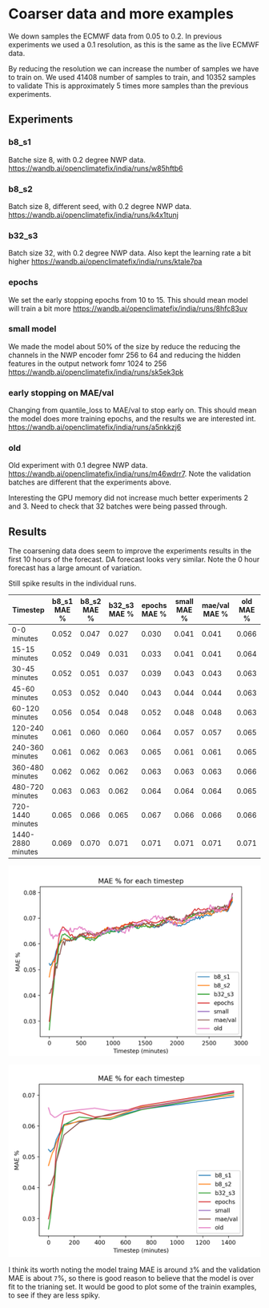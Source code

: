 # Coarser data and more examples

We down samples the ECMWF data from 0.05 to 0.2.
In previous experiments we used a 0.1 resolution, as this is the same as the live ECMWF data.

By reducing the resolution we can increase the number of samples we have to train on.
We used 41408 number of samples to train, and 10352 samples to validate
This is approximately 5 times more samples than the previous experiments.

## Experiments


### b8_s1
Batche size 8, with 0.2 degree NWP data.
https://wandb.ai/openclimatefix/india/runs/w85hftb6


### b8_s2
Batch size 8, different seed, with 0.2 degree NWP data.
https://wandb.ai/openclimatefix/india/runs/k4x1tunj

### b32_s3
Batch size 32, with 0.2 degree NWP data. Also kept the learning rate a bit higher
https://wandb.ai/openclimatefix/india/runs/ktale7pa

### epochs
We set the early stopping epochs from 10 to 15. This should mean model will train a bit more
https://wandb.ai/openclimatefix/india/runs/8hfc83uv

### small model
We made the model about 50% of the size by reduce the reducing the channels in the NWP encoder fomr 256 to 64 and reducing the hidden features in the output network fomr 1024 to 256
https://wandb.ai/openclimatefix/india/runs/sk5ek3pk


### early stopping on MAE/val
Changing from quantile_loss to MAE/val to stop early on. This should mean the model does more training epochs, and the results we are interested int.
https://wandb.ai/openclimatefix/india/runs/a5nkkzj6


### old
Old experiment with 0.1 degree NWP data.
https://wandb.ai/openclimatefix/india/runs/m46wdrr7.
Note the validation batches are different that the experiments above.

Interesting the GPU memory did not increase much better experiments 2 and 3.
Need to check that 32 batches were being passed through.

## Results

The coarsening data does seem to improve the experiments results in the first 10 hours of the forecast.
DA forecast looks very similar. Note the 0 hour forecast has a large amount of variation.



Still spike results in the individual runs.

| Timestep | b8_s1 MAE % | b8_s2 MAE % | b32_s3 MAE % | epochs MAE % | small MAE % | mae/val MAE % | old MAE % |
| --- | --- | --- | --- | --- | --- | --- | --- |
| 0-0 minutes | 0.052 | 0.047 | 0.027 | 0.030 | 0.041 | 0.041 | 0.066 |
| 15-15 minutes | 0.052 | 0.049 | 0.031 | 0.033 | 0.041 | 0.041 | 0.064 |
| 30-45 minutes | 0.052 | 0.051 | 0.037 | 0.039 | 0.043 | 0.043 | 0.063 |
| 45-60 minutes | 0.053 | 0.052 | 0.040 | 0.043 | 0.044 | 0.044 | 0.063 |
| 60-120 minutes | 0.056 | 0.054 | 0.048 | 0.052 | 0.048 | 0.048 | 0.063 |
| 120-240 minutes | 0.061 | 0.060 | 0.060 | 0.064 | 0.057 | 0.057 | 0.065 |
| 240-360 minutes | 0.061 | 0.062 | 0.063 | 0.065 | 0.061 | 0.061 | 0.065 |
| 360-480 minutes | 0.062 | 0.062 | 0.062 | 0.063 | 0.063 | 0.063 | 0.066 |
| 480-720 minutes | 0.063 | 0.063 | 0.062 | 0.064 | 0.064 | 0.064 | 0.065 |
| 720-1440 minutes | 0.065 | 0.066 | 0.065 | 0.067 | 0.066 | 0.066 | 0.066 |
| 1440-2880 minutes | 0.069 | 0.070 | 0.071 | 0.071 | 0.071 | 0.071 | 0.071 |


![](mae_step.png "mae_steps")

![](mae_step_smooth.png "mae_steps")

I think its worth noting the model traing MAE is around `3`% and the validation MAE is about `7`%, so there is good reason to believe that the model is over fit to the trianing set.
It would be good to plot some of the trainin examples, to see if they are less spiky.
